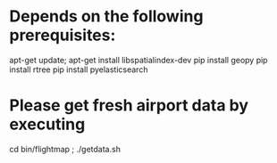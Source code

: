 # Depends on the following prerequisites:
  
apt-get update; apt-get install libspatialindex-dev
pip install geopy
pip install rtree
pip install pyelasticsearch


# Please get fresh airport data by executing 

cd bin/flightmap ; ./getdata.sh

